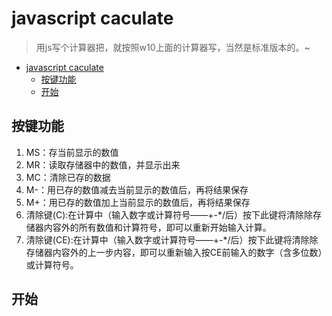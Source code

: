 # javascript caculate

> 用js写个计算器把，就按照w10上面的计算器写，当然是标准版本的。~

- [javascript caculate](#javascript-caculate)
  - [按键功能](#%E6%8C%89%E9%94%AE%E5%8A%9F%E8%83%BD)
  - [开始](#%E5%BC%80%E5%A7%8B)

## 按键功能

  1. MS：存当前显示的数值
  2. MR：读取存储器中的数值，并显示出来
  3. MC：清除已存的数据
  4. M-：用已存的数值减去当前显示的数值后，再将结果保存  
  5. M+：用已存的数值加上当前显示的数值后，再将结果保存
  6. 清除键(C):在计算中（输入数字或计算符号——+-*/后）按下此键将清除除存储器内容外的所有数值和计算符号，即可以重新开始输入计算。
  7. 清除键(CE):在计算中（输入数字或计算符号——+-*/后）按下此键将清除除存储器内容外的上一步内容，即可以重新输入按CE前输入的数字（含多位数）或计算符号。

## 开始